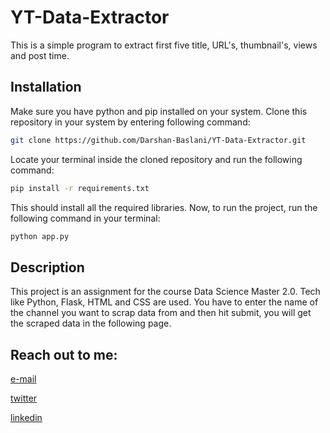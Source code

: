 # YT-Data-Extractor
This is a simple program to extract first five title, URL's, thumbnail's, views and post time.

## Installation
Make sure you have python and pip installed on your system. Clone this repository in your system by entering following command: 
```bash
git clone https://github.com/Darshan-Baslani/YT-Data-Extractor.git
```
Locate your terminal inside the cloned repository and run the following command:
```bash
pip install -r requirements.txt
```
This should install all the required libraries.
Now, to run the project, run the following command in your terminal: 
```bash
python app.py
```

## Description
This project is an assignment for the course Data Science Master 2.0. Tech like Python, Flask, HTML and CSS are used. You have to enter the name of the channel you want to scrap data from and then hit submit, you will get the scraped data in the following page.

## Reach out to me: 
[e-mail](mailto:darshan.baslani4@gmail.com)

[twitter](https://twitter.com/dc_baslani_777)

[linkedin](https://www.linkedin.com/in/darshan-baslani-7086051b6/)
